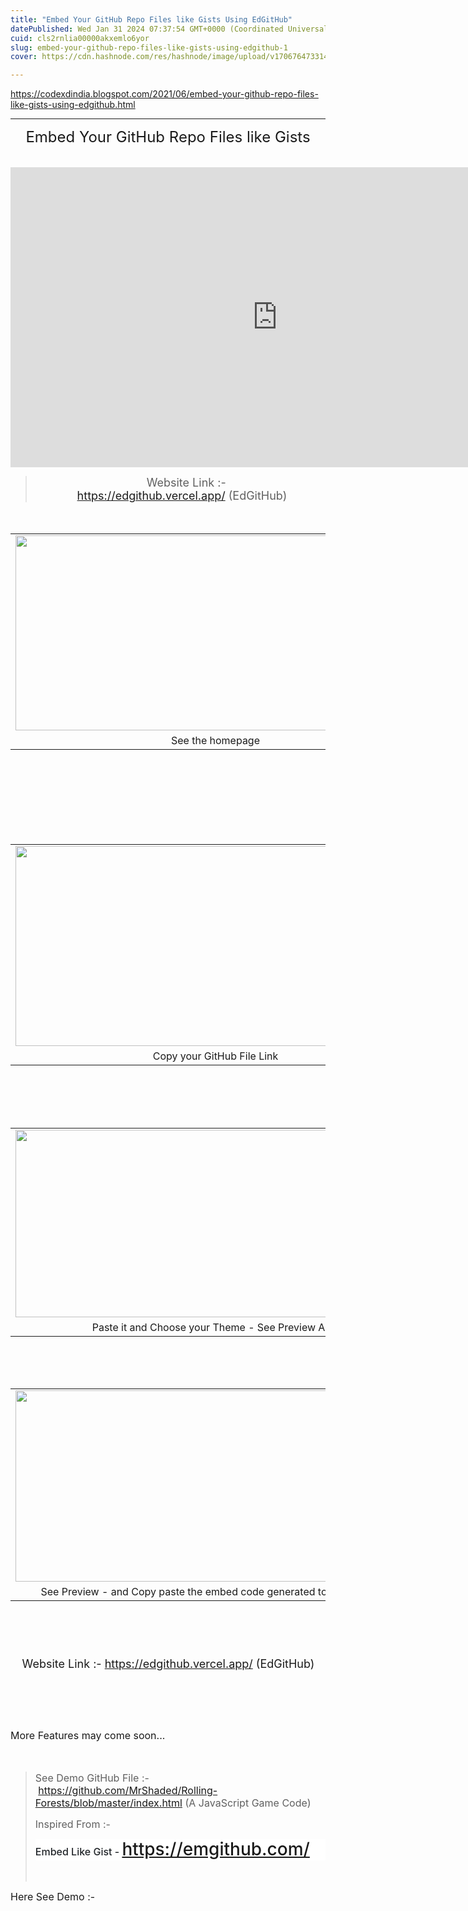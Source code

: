 ```yaml
---
title: "Embed Your GitHub Repo Files like Gists Using EdGitHub"
datePublished: Wed Jan 31 2024 07:37:54 GMT+0000 (Coordinated Universal Time)
cuid: cls2rnlia00000akxemlo6yor
slug: embed-your-github-repo-files-like-gists-using-edgithub-1
cover: https://cdn.hashnode.com/res/hashnode/image/upload/v1706764733141/92899ba4-3bc3-460c-8cc2-ccc0cba36004.jpeg

---
```


https://codexdindia.blogspot.com/2021/06/embed-your-github-repo-files-like-gists-using-edgithub.html

---

<p style="text-align: center;"><span style="font-size: x-large;">Embed Your GitHub Repo Files like Gists</span></p><p style="text-align: center;"><span style="font-size: medium;"><br />
  
  <iframe allow="accelerometer; autoplay; clipboard-write; encrypted-media; gyroscope; picture-in-picture" allowfullscreen="" frameborder="0" height="480" src="https://www.youtube.com/embed/Dd2Mrkwo5fY" title="YouTube video player" width="853"></iframe>
  
  </span></p><p style="text-align: center;"><span><span><span style="font-size: medium;"></span></span></span></p><blockquote><p style="text-align: center;"><span><span><span style="font-size: medium;">&nbsp; &nbsp;</span><span style="font-size: large;"> Website Link :-&nbsp;</span></span><span style="font-size: large;"><a href="https://edgithub.vercel.app/" rel="dofollow" target="_blank">https://edgithub.vercel.app/</a>&nbsp;(EdGitHub)</span></span></p><p style="text-align: left;"></p></blockquote><p style="text-align: left;"><span style="font-size: medium;"><br /></span></p><p></p><table align="center" cellpadding="0" cellspacing="0" class="tr-caption-container" style="margin-left: auto; margin-right: auto;"><tbody><tr><td style="text-align: center;"><a href="https://1.bp.blogspot.com/-M3717Y_hBBs/YLsp6XnwZFI/AAAAAAAAAu4/x2ksdTY37UQEOrRNOzXIAXGniqXJtq8WACLcBGAsYHQ/s1346/embed%2Bgithub%2Bfiles%2Blike%2Bgist.PNG" style="margin-left: auto; margin-right: auto;"><img border="0" data-original-height="658" data-original-width="1346" height="312" src="https://1.bp.blogspot.com/-M3717Y_hBBs/YLsp6XnwZFI/AAAAAAAAAu4/x2ksdTY37UQEOrRNOzXIAXGniqXJtq8WACLcBGAsYHQ/w640-h312/embed%2Bgithub%2Bfiles%2Blike%2Bgist.PNG" width="640" /></a></td></tr><tr><td class="tr-caption" style="text-align: center;">See the homepage</td></tr></tbody></table><br /><span style="font-size: medium;"><br /></span><p></p><p><span style="font-size: medium;"><br /></span></p><p></p><div class="separator" style="clear: both; text-align: center;"><br /></div><br /><table align="center" cellpadding="0" cellspacing="0" class="tr-caption-container" style="margin-left: auto; margin-right: auto;"><tbody><tr><td style="text-align: center;"><a href="https://1.bp.blogspot.com/-ZUSt_lKYeJk/YLsqk1_FDQI/AAAAAAAAAvA/Cza5DMWXxpITIPnzjnAYQPd5m0xWEnk-QCPcBGAYYCw/s1352/embed%2Bgithub%2Bfiles%2Blike%2Bgist%2B-%2Bcopy%2Bit.PNG" style="margin-left: auto; margin-right: auto;"><img border="0" data-original-height="678" data-original-width="1352" height="320" src="https://1.bp.blogspot.com/-ZUSt_lKYeJk/YLsqk1_FDQI/AAAAAAAAAvA/Cza5DMWXxpITIPnzjnAYQPd5m0xWEnk-QCPcBGAYYCw/w640-h320/embed%2Bgithub%2Bfiles%2Blike%2Bgist%2B-%2Bcopy%2Bit.PNG" width="640" /></a></td></tr><tr><td class="tr-caption" style="text-align: center;">Copy your GitHub File Link</td></tr></tbody></table><br /><br /><br /><br /><table align="center" cellpadding="0" cellspacing="0" class="tr-caption-container" style="margin-left: auto; margin-right: auto;"><tbody><tr><td style="text-align: center;"><a href="https://1.bp.blogspot.com/-DPIY0AewcQ8/YLsqkwyIZ6I/AAAAAAAAAvI/QPEUFI5_8E0RDuyeX_aGkdhgvhKg6s3qgCPcBGAYYCw/s1352/embed%2Bgithub%2Bfiles%2Blike%2Bgist%2B-%2Bchoose.PNG" style="margin-left: auto; margin-right: auto;"><img border="0" data-original-height="634" data-original-width="1352" height="300" src="https://1.bp.blogspot.com/-DPIY0AewcQ8/YLsqkwyIZ6I/AAAAAAAAAvI/QPEUFI5_8E0RDuyeX_aGkdhgvhKg6s3qgCPcBGAYYCw/w640-h300/embed%2Bgithub%2Bfiles%2Blike%2Bgist%2B-%2Bchoose.PNG" width="640" /></a></td></tr><tr><td class="tr-caption" style="text-align: center;">Paste it and Choose your Theme - See Preview Also</td></tr></tbody></table><br /><br /><br /><table align="center" cellpadding="0" cellspacing="0" class="tr-caption-container" style="margin-left: auto; margin-right: auto;"><tbody><tr><td style="text-align: center;"><a href="https://1.bp.blogspot.com/-WQUeiWr3J0U/YLsqk1e4h7I/AAAAAAAAAvE/U-r7VXPJnv0WTZHSCl4KKCUiQ06QGkVrACPcBGAYYCw/s1346/copy%2Bthe%2Bcode%2B-%2Bembed%2Bgithub%2Bfiles%2Blike%2Bgist.PNG" style="margin-left: auto; margin-right: auto;"><img border="0" data-original-height="643" data-original-width="1346" height="306" src="https://1.bp.blogspot.com/-WQUeiWr3J0U/YLsqk1e4h7I/AAAAAAAAAvE/U-r7VXPJnv0WTZHSCl4KKCUiQ06QGkVrACPcBGAYYCw/w640-h306/copy%2Bthe%2Bcode%2B-%2Bembed%2Bgithub%2Bfiles%2Blike%2Bgist.PNG" width="640" /></a></td></tr><tr><td class="tr-caption" style="text-align: center;">See Preview - and Copy paste the embed code generated to your website</td></tr></tbody></table><br /><div class="separator" style="clear: both; text-align: center;"><br /></div><span style="font-size: medium;"><br /><br /><span style="font-size: medium; text-align: center;"><span style="font-size: medium;">&nbsp; &nbsp;</span><span style="font-size: large;">&nbsp;Website Link :-&nbsp;</span></span><span style="font-size: large; text-align: center;"><a href="https://edgithub.vercel.app/" rel="dofollow" target="_blank">https://edgithub.vercel.app/</a>&nbsp;(EdGitHub)</span><br /><br /><br /><br /><br /></span><p></p><p><span style="font-size: medium;">More Features&nbsp;may come soon...</span></p><p><span style="font-size: medium;"><br /></span></p><p><span style="font-size: medium;"></span></p><blockquote><p><span style="font-size: medium;">See Demo GitHub File :-&nbsp;<a href="https://github.com/MrShaded/Rolling-Forests/blob/master/index.html">https://github.com/MrShaded/Rolling-Forests/blob/master/index.html</a> (A JavaScript Game Code)</span></p><p><span style="font-size: medium;">Inspired From :-&nbsp;</span></p><h1 style="background-color: white; box-sizing: border-box; color: #212529; font-family: -apple-system, BlinkMacSystemFont, &quot;Segoe UI&quot;, Roboto, &quot;Helvetica Neue&quot;, Arial, &quot;Noto Sans&quot;, sans-serif, &quot;Apple Color Emoji&quot;, &quot;Segoe UI Emoji&quot;, &quot;Segoe UI Symbol&quot;, &quot;Noto Color Emoji&quot;; font-weight: 500; line-height: 1.2; margin-bottom: 0.5rem; margin-top: 0px;"><span style="font-size: medium;">Embed Like Gist -&nbsp;</span><a href="https://emgithub.com/" rel="nofollow" style="background-color: transparent;" target="_blank"><span style="font-size: medium;">https://emgithub.com/</span></a></h1><p><span style="font-size: medium;"><br /></span></p><p></p></blockquote><p><span style="font-size: medium;">Here See Demo :-</span></p>




<script src="https://edgithub.vercel.app/embed.js?target=https%3A%2F%2Fgithub.com%2FMrShaded%2FRolling-Forests%2Fblob%2Fmaster%2Findex.html&amp;style=dracula&amp;showBorder=on&amp;showLineNumbers=on&amp;showFileMeta=on&amp;showCopy=on"></script>


<p><span style="font-size: medium;"><br /></span></p>